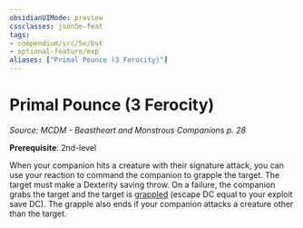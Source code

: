 ```yaml
---
obsidianUIMode: preview
cssclasses: json5e-feat
tags:
- compendium/src/5e/bst
- optional-feature/exp
aliases: ["Primal Pounce (3 Ferocity)"]
---
```

# Primal Pounce (3 Ferocity)
*Source: MCDM - Beastheart and Monstrous Companions p. 28*  

**Prerequisite**: 2nd-level

When your companion hits a creature with their signature attack, you can use your reaction to command the companion to grapple the target. The target must make a Dexterity saving throw. On a failure, the companion grabs the target and the target is [grappled](2-Mechanics/CLI/rules/conditions.md#grappled) (escape DC equal to your exploit save DC). The grapple also ends if your companion attacks a creature other than the target.